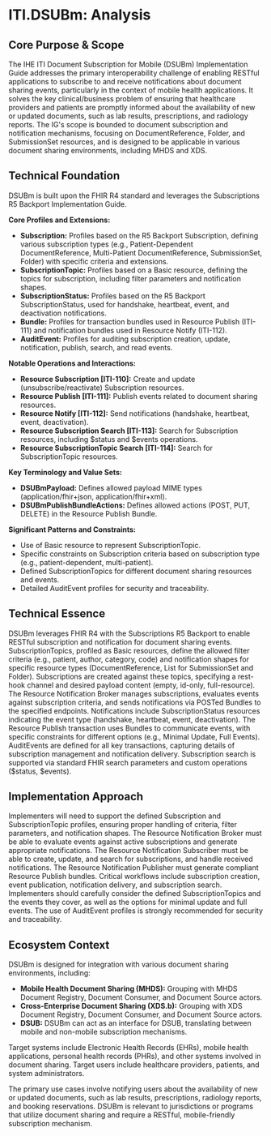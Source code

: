 # ITI.DSUBm: Analysis

## Core Purpose & Scope

The IHE ITI Document Subscription for Mobile (DSUBm) Implementation Guide addresses the primary interoperability challenge of enabling RESTful applications to subscribe to and receive notifications about document sharing events, particularly in the context of mobile health applications. It solves the key clinical/business problem of ensuring that healthcare providers and patients are promptly informed about the availability of new or updated documents, such as lab results, prescriptions, and radiology reports. The IG's scope is bounded to document subscription and notification mechanisms, focusing on DocumentReference, Folder, and SubmissionSet resources, and is designed to be applicable in various document sharing environments, including MHDS and XDS.

## Technical Foundation

DSUBm is built upon the FHIR R4 standard and leverages the Subscriptions R5 Backport Implementation Guide.

**Core Profiles and Extensions:**

-   **Subscription:** Profiles based on the R5 Backport Subscription, defining various subscription types (e.g., Patient-Dependent DocumentReference, Multi-Patient DocumentReference, SubmissionSet, Folder) with specific criteria and extensions.
-   **SubscriptionTopic:** Profiles based on a Basic resource, defining the topics for subscription, including filter parameters and notification shapes.
-   **SubscriptionStatus:** Profiles based on the R5 Backport SubscriptionStatus, used for handshake, heartbeat, event, and deactivation notifications.
-   **Bundle:** Profiles for transaction bundles used in Resource Publish (ITI-111) and notification bundles used in Resource Notify (ITI-112).
-   **AuditEvent:** Profiles for auditing subscription creation, update, notification, publish, search, and read events.

**Notable Operations and Interactions:**

-   **Resource Subscription [ITI-110]:** Create and update (unsubscribe/reactivate) Subscription resources.
-   **Resource Publish [ITI-111]:** Publish events related to document sharing resources.
-   **Resource Notify [ITI-112]:** Send notifications (handshake, heartbeat, event, deactivation).
-   **Resource Subscription Search [ITI-113]:** Search for Subscription resources, including $status and $events operations.
-   **Resource SubscriptionTopic Search [ITI-114]:** Search for SubscriptionTopic resources.

**Key Terminology and Value Sets:**

-   **DSUBmPayload:** Defines allowed payload MIME types (application/fhir+json, application/fhir+xml).
-   **DSUBmPublishBundleActions:** Defines allowed actions (POST, PUT, DELETE) in the Resource Publish Bundle.

**Significant Patterns and Constraints:**

-   Use of Basic resource to represent SubscriptionTopic.
-   Specific constraints on Subscription criteria based on subscription type (e.g., patient-dependent, multi-patient).
-   Defined SubscriptionTopics for different document sharing resources and events.
-   Detailed AuditEvent profiles for security and traceability.

## Technical Essence

DSUBm leverages FHIR R4 with the Subscriptions R5 Backport to enable RESTful subscription and notification for document sharing events.  SubscriptionTopics, profiled as Basic resources, define the allowed filter criteria (e.g., patient, author, category, code) and notification shapes for specific resource types (DocumentReference, List for SubmissionSet and Folder). Subscriptions are created against these topics, specifying a rest-hook channel and desired payload content (empty, id-only, full-resource). The Resource Notification Broker manages subscriptions, evaluates events against subscription criteria, and sends notifications via POSTed Bundles to the specified endpoints. Notifications include SubscriptionStatus resources indicating the event type (handshake, heartbeat, event, deactivation). The Resource Publish transaction uses Bundles to communicate events, with specific constraints for different options (e.g., Minimal Update, Full Events). AuditEvents are defined for all key transactions, capturing details of subscription management and notification delivery. Subscription search is supported via standard FHIR search parameters and custom operations ($status, $events).

## Implementation Approach

Implementers will need to support the defined Subscription and SubscriptionTopic profiles, ensuring proper handling of criteria, filter parameters, and notification shapes. The Resource Notification Broker must be able to evaluate events against active subscriptions and generate appropriate notifications. The Resource Notification Subscriber must be able to create, update, and search for subscriptions, and handle received notifications. The Resource Notification Publisher must generate compliant Resource Publish bundles.  Critical workflows include subscription creation, event publication, notification delivery, and subscription search. Implementers should carefully consider the defined SubscriptionTopics and the events they cover, as well as the options for minimal update and full events. The use of AuditEvent profiles is strongly recommended for security and traceability.

## Ecosystem Context

DSUBm is designed for integration with various document sharing environments, including:

-   **Mobile Health Document Sharing (MHDS):** Grouping with MHDS Document Registry, Document Consumer, and Document Source actors.
-   **Cross-Enterprise Document Sharing (XDS.b):** Grouping with XDS Document Registry, Document Consumer, and Document Source actors.
-   **DSUB:** DSUBm can act as an interface for DSUB, translating between mobile and non-mobile subscription mechanisms.

Target systems include Electronic Health Records (EHRs), mobile health applications, personal health records (PHRs), and other systems involved in document sharing. Target users include healthcare providers, patients, and system administrators.

The primary use cases involve notifying users about the availability of new or updated documents, such as lab results, prescriptions, radiology reports, and booking reservations. DSUBm is relevant to jurisdictions or programs that utilize document sharing and require a RESTful, mobile-friendly subscription mechanism.
